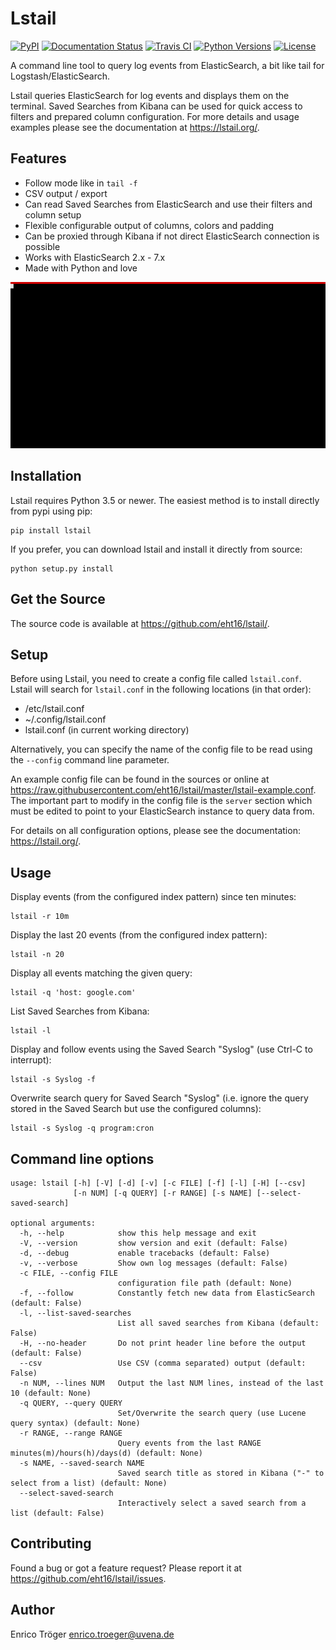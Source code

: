Lstail
======

[![PyPI](https://img.shields.io/pypi/v/lstail.svg)](https://pypi.org/project/lstail/)
[![Documentation Status](https://readthedocs.org/projects/lstail/badge/?version=latest)](https://lstail.org/)
[![Travis CI](https://travis-ci.org/eht16/lstail.svg?branch=master)](https://travis-ci.org/eht16/lstail)
[![Python Versions](https://img.shields.io/pypi/pyversions/lstail.svg)](https://pypi.org/project/lstail/)
[![License](https://img.shields.io/pypi/l/lstail.svg)](https://pypi.org/project/lstail/)


A command line tool to query log events from ElasticSearch,
a bit like tail for Logstash/ElasticSearch.

Lstail queries ElasticSearch for log events and displays
them on the terminal. Saved Searches from Kibana can be used
for quick access to filters and prepared column configuration.
For more details and usage examples please see the
documentation at https://lstail.org/.


Features
--------

  * Follow mode like in `tail -f`
  * CSV output / export
  * Can read Saved Searches from ElasticSearch and use their
    filters and column setup
  * Flexible configurable output of columns, colors and padding
  * Can be proxied through Kibana if not direct ElasticSearch connection is possible
  * Works with ElasticSearch 2.x - 7.x
  * Made with Python and love

![lstail usage demonstration](docs/lstail-demo.svg)


Installation
------------

Lstail requires Python 3.5 or newer.
The easiest method is to install directly from pypi using pip:

    pip install lstail


If you prefer, you can download lstail and install it
directly from source:

    python setup.py install


Get the Source
--------------

The source code is available at https://github.com/eht16/lstail/.


Setup
-----

Before using Lstail, you need to create a config file called `lstail.conf`.
Lstail will search for `lstail.conf` in the following locations (in that order):

  - /etc/lstail.conf
  - ~/.config/lstail.conf
  - lstail.conf (in current working directory)

Alternatively, you can specify the name of the config file to be read
using the `--config` command line parameter.

An example config file can be found in the sources or online
at https://raw.githubusercontent.com/eht16/lstail/master/lstail-example.conf.
The important part to modify in the config file is the `server` section
which must be edited to point to your ElasticSearch instance to query
data from.

For details on all configuration options, please see the documentation:
https://lstail.org/.


Usage
-----

Display events (from the configured index pattern) since ten minutes:

    lstail -r 10m

Display the last 20 events (from the configured index pattern):

    lstail -n 20

Display all events matching the given query:

    lstail -q 'host: google.com'

List Saved Searches from Kibana:

    lstail -l

Display and follow events using the Saved Search "Syslog" (use Ctrl-C to interrupt):

    lstail -s Syslog -f

Overwrite search query for Saved Search "Syslog" (i.e. ignore the query stored
in the Saved Search but use the configured columns):

    lstail -s Syslog -q program:cron


Command line options
--------------------

    usage: lstail [-h] [-V] [-d] [-v] [-c FILE] [-f] [-l] [-H] [--csv]
                  [-n NUM] [-q QUERY] [-r RANGE] [-s NAME] [--select-saved-search]

    optional arguments:
      -h, --help            show this help message and exit
      -V, --version         show version and exit (default: False)
      -d, --debug           enable tracebacks (default: False)
      -v, --verbose         Show own log messages (default: False)
      -c FILE, --config FILE
                            configuration file path (default: None)
      -f, --follow          Constantly fetch new data from ElasticSearch (default: False)
      -l, --list-saved-searches
                            List all saved searches from Kibana (default: False)
      -H, --no-header       Do not print header line before the output (default: False)
      --csv                 Use CSV (comma separated) output (default: False)
      -n NUM, --lines NUM   Output the last NUM lines, instead of the last 10 (default: None)
      -q QUERY, --query QUERY
                            Set/Overwrite the search query (use Lucene query syntax) (default: None)
      -r RANGE, --range RANGE
                            Query events from the last RANGE minutes(m)/hours(h)/days(d) (default: None)
      -s NAME, --saved-search NAME
                            Saved search title as stored in Kibana ("-" to select from a list) (default: None)
      --select-saved-search
                            Interactively select a saved search from a list (default: False)


Contributing
------------

Found a bug or got a feature request? Please report it at
https://github.com/eht16/lstail/issues.


Author
------

Enrico Tröger <enrico.troeger@uvena.de>
